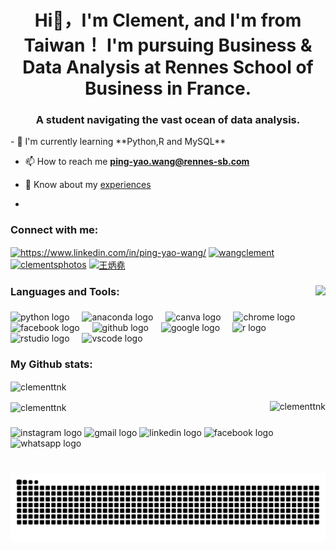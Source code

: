 <h1 align="center">Hi👋，I'm Clement, and I'm from Taiwan！ I'm pursuing Business & Data Analysis at Rennes School of Business in France.</h1>
<h3 align="center">A student navigating the vast ocean of data analysis.</h3>
- 🌱 I'm currently learning **Python,R and MySQL**

- 📫 How to reach me **ping-yao.wang@rennes-sb.com**

- 📄 Know about my [experiences](https://github.com/Clementtnk/Clementtnk/blob/main/My%20CV/Ping%20Yao%20Wang_Reseume(%20DA%20)-1.png)
- 
<h3 align="left">Connect with me:</h3>
<p align="left">
<a href="https://linkedin.com/in/https://www.linkedin.com/in/ping-yao-wang/" target="blank"><img align="center" src="https://raw.githubusercontent.com/rahuldkjain/github-profile-readme-generator/master/src/images/icons/Social/linked-in-alt.svg" alt="https://www.linkedin.com/in/ping-yao-wang/" height="30" width="40" /></a>
<a href="https://kaggle.com/wangclement" target="blank"><img align="center" src="https://raw.githubusercontent.com/rahuldkjain/github-profile-readme-generator/master/src/images/icons/Social/kaggle.svg" alt="wangclement" height="30" width="40" /></a>
<a href="https://instagram.com/clementsphotos" target="blank"><img align="center" src="https://raw.githubusercontent.com/rahuldkjain/github-profile-readme-generator/master/src/images/icons/Social/instagram.svg" alt="clementsphotos" height="30" width="40" /></a>
<a href="https://medium.com/王炳堯" target="blank"><img align="center" src="https://raw.githubusercontent.com/rahuldkjain/github-profile-readme-generator/master/src/images/icons/Social/medium.svg" alt="王炳堯" height="30" width="40" /></a>
  
</p>

###
<img align="right" height="171" src="https://media4.giphy.com/media/v1.Y2lkPTc5MGI3NjExbTV5bjBuZW9vMThnbjkydmQydDB0bTA2M2h4bzNtdTBwMXVibDBoeiZlcD12MV9pbnRlcm5hbF9naWZfYnlfaWQmY3Q9Zw/skVe8kyj61sqS0RlSZ/giphy.gif"  />


<h3 align="left">Languages and Tools:</h3>

###
<div align="left">
  <img src="https://cdn.jsdelivr.net/gh/devicons/devicon/icons/python/python-original.svg" height="30" alt="python logo"  />
  <img width="12" />
  <img src="https://cdn.jsdelivr.net/gh/devicons/devicon/icons/anaconda/anaconda-original.svg" height="30" alt="anaconda logo"  />
  <img width="12" />
  <img src="https://cdn.jsdelivr.net/gh/devicons/devicon/icons/canva/canva-original.svg" height="30" alt="canva logo"  />
  <img width="12" />
  <img src="https://cdn.jsdelivr.net/gh/devicons/devicon/icons/chrome/chrome-original.svg" height="30" alt="chrome logo"  />
  <img width="12" />
  <img src="https://cdn.jsdelivr.net/gh/devicons/devicon/icons/facebook/facebook-original.svg" height="30" alt="facebook logo"  />
  <img width="12" />
  <img src="https://cdn.jsdelivr.net/gh/devicons/devicon/icons/github/github-original.svg" height="30" alt="github logo"  />
  <img width="12" />
  <img src="https://cdn.jsdelivr.net/gh/devicons/devicon/icons/google/google-original.svg" height="30" alt="google logo"  />
  <img width="12" />
  <img src="https://cdn.jsdelivr.net/gh/devicons/devicon/icons/r/r-original.svg" height="30" alt="r logo"  />
  <img width="12" />
  <img src="https://cdn.jsdelivr.net/gh/devicons/devicon/icons/rstudio/rstudio-original.svg" height="30" alt="rstudio logo"  />
  <img width="12" />
  <img src="https://cdn.jsdelivr.net/gh/devicons/devicon/icons/vscode/vscode-original.svg" height="30" alt="vscode logo"  />
</div>

###

<h3 align="left">My Github stats:</h3>

<p><img align="center" src="https://github-readme-stats.vercel.app/api/top-langs?username=clementtnk&show_icons=true&locale=en&layout=compact" alt="clementtnk" /></p>

<p><img align="right" src="https://github-readme-stats.vercel.app/api?username=clementtnk&show_icons=true&locale=en" alt="clementtnk" /></p>

<p><img align="center" src="https://github-readme-streak-stats.herokuapp.com/?user=clementtnk&" alt="clementtnk" /></p>


###

<div align="left">
  <img src="https://img.shields.io/static/v1?message=Instagram&logo=instagram&label=&color=E4405F&logoColor=white&labelColor=&style=for-the-badge" height="35" alt="instagram logo"  />
  <img src="https://img.shields.io/static/v1?message=Gmail&logo=gmail&label=&color=D14836&logoColor=white&labelColor=&style=for-the-badge" height="35" alt="gmail logo"  />
  <img src="https://img.shields.io/static/v1?message=LinkedIn&logo=linkedin&label=&color=0077B5&logoColor=white&labelColor=&style=for-the-badge" height="35" alt="linkedin logo"  />
  <img src="https://img.shields.io/static/v1?message=Facebook&logo=facebook&label=&color=1877F2&logoColor=white&labelColor=&style=for-the-badge" height="35" alt="facebook logo"  />
  <img src="https://img.shields.io/static/v1?message=Whatsapp&logo=whatsapp&label=&color=25D366&logoColor=white&labelColor=&style=for-the-badge" height="35" alt="whatsapp logo"  />
</div>

###

<br clear="both">

<img src="https://raw.githubusercontent.com/Clementtnk/Clementtnk/output/snake.svg" alt="Snake animation" />

###
